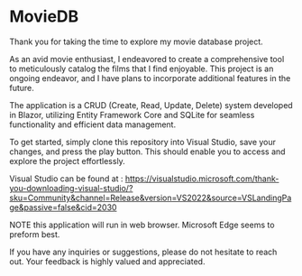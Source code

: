 # MovieDB

Thank you for taking the time to explore my movie database project.

As an avid movie enthusiast, I endeavored to create a comprehensive tool to meticulously catalog the films that I find enjoyable. This project is an ongoing endeavor, and I have plans to incorporate additional features in the future.

The application is a CRUD (Create, Read, Update, Delete) system developed in Blazor, utilizing Entity Framework Core and SQLite for seamless functionality and efficient data management.

To get started, simply clone this repository into Visual Studio, save your changes, and press the play button. This should enable you to access and explore the project effortlessly.

Visual Studio can be found at : https://visualstudio.microsoft.com/thank-you-downloading-visual-studio/?sku=Community&channel=Release&version=VS2022&source=VSLandingPage&passive=false&cid=2030

NOTE this application will run in web browser. Microsoft Edge seems to preform best.

If you have any inquiries or suggestions, please do not hesitate to reach out. Your feedback is highly valued and appreciated.
